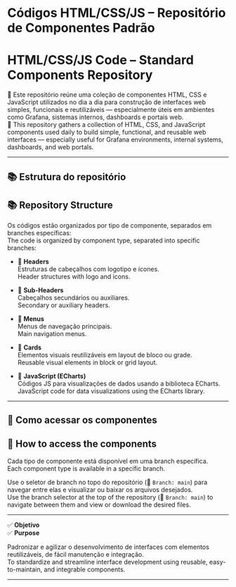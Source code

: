 # Códigos HTML/CSS/JS – Repositório de Componentes Padrão  
# HTML/CSS/JS Code – Standard Components Repository

🧩 Este repositório reúne uma coleção de componentes HTML, CSS e JavaScript utilizados no dia a dia para construção de interfaces web simples, funcionais e reutilizáveis — especialmente úteis em ambientes como Grafana, sistemas internos, dashboards e portais web.  
🧩 This repository gathers a collection of HTML, CSS, and JavaScript components used daily to build simple, functional, and reusable web interfaces — especially useful for Grafana environments, internal systems, dashboards, and web portals.

---

## 📚 Estrutura do repositório  
## 📚 Repository Structure

Os códigos estão organizados por tipo de componente, separados em branches específicas:  
The code is organized by component type, separated into specific branches:

- 🔹 **Headers**  
  Estruturas de cabeçalhos com logotipo e ícones.  
  Header structures with logo and icons.

- 🔹 **Sub-Headers**  
  Cabeçalhos secundários ou auxiliares.  
  Secondary or auxiliary headers.

- 🔹 **Menus**  
  Menus de navegação principais.  
  Main navigation menus.

- 🔹 **Cards**  
  Elementos visuais reutilizáveis em layout de bloco ou grade.  
  Reusable visual elements in block or grid layout.

- 🔹 **JavaScript (ECharts)**  
  Códigos JS para visualizações de dados usando a biblioteca ECharts.  
  JavaScript code for data visualizations using the ECharts library.

---

## 📌 Como acessar os componentes  
## 📌 How to access the components

Cada tipo de componente está disponível em uma branch específica.  
Each component type is available in a specific branch.

Use o seletor de branch no topo do repositório (📂 `Branch: main`) para navegar entre elas e visualizar ou baixar os arquivos desejados.  
Use the branch selector at the top of the repository (📂 `Branch: main`) to navigate between them and view or download the desired files.

---

✅ **Objetivo**  
✅ **Purpose**

Padronizar e agilizar o desenvolvimento de interfaces com elementos reutilizáveis, de fácil manutenção e integração.  
To standardize and streamline interface development using reusable, easy-to-maintain, and integrable components.

---
